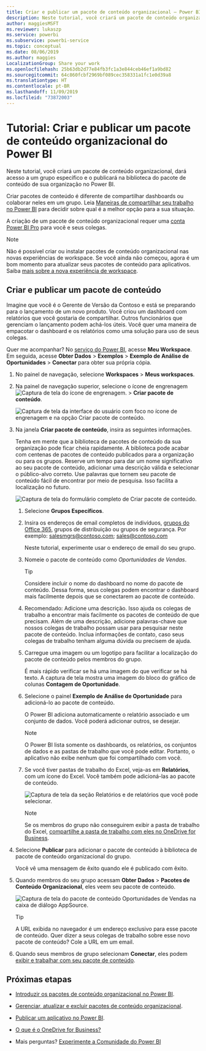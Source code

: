 ```yaml
---
title: Criar e publicar um pacote de conteúdo organizacional – Power BI
description: Neste tutorial, você criará um pacote de conteúdo organizacional, restringirá o acesso a um grupo específico e o publicará na biblioteca de pacotes de conteúdo de sua organização no Power BI.
author: maggiesMSFT
ms.reviewer: lukaszp
ms.service: powerbi
ms.subservice: powerbi-service
ms.topic: conceptual
ms.date: 08/06/2019
ms.author: maggies
LocalizationGroup: Share your work
ms.openlocfilehash: 25b63db2d77e84fb3fc1a3e844ceb46ef1a9bd82
ms.sourcegitcommit: 64c860fcbf2969bf089cec358331a1fc1e0d39a8
ms.translationtype: HT
ms.contentlocale: pt-BR
ms.lasthandoff: 11/09/2019
ms.locfileid: "73872003"
---
```

# <a name="tutorial-create-and-publish-a-power-bi-organizational-content-pack"></a>Tutorial: Criar e publicar um pacote de conteúdo organizacional do Power BI

Neste tutorial, você criará um pacote de conteúdo organizacional, dará acesso a um grupo específico e o publicará na biblioteca do pacote de conteúdo de sua organização no Power BI.

Criar pacotes de conteúdo é diferente de compartilhar dashboards ou colaborar neles em um grupo. Leia [Maneiras de compartilhar seu trabalho no Power BI](service-how-to-collaborate-distribute-dashboards-reports.md) para decidir sobre qual é a melhor opção para a sua situação.

A criação de um pacote de conteúdo organizacional requer uma [conta Power BI Pro](https://powerbi.microsoft.com/pricing) para você e seus colegas.

> [!NOTE]
> Não é possível criar ou instalar pacotes de conteúdo organizacional nas novas experiências de workspace. Se você ainda não começou, agora é um bom momento para atualizar seus pacotes de conteúdo para aplicativos. Saiba [mais sobre a nova experiência de workspace](service-create-the-new-workspaces.md).

## <a name="create-and-publish-a-content-pack"></a>Criar e publicar um pacote de conteúdo

Imagine que você é o Gerente de Versão da Contoso e está se preparando para o lançamento de um novo produto.  Você criou um dashboard com relatórios que você gostaria de compartilhar. Outros funcionários que gerenciam o lançamento podem achá-los úteis. Você quer uma maneira de empacotar o dashboard e os relatórios como uma solução para uso de seus colegas.

Quer me acompanhar? No [serviço do Power BI](https://powerbi.com), acesse **Meu Workspace**. Em seguida, acesse **Obter Dados** > **Exemplos** > **Exemplo de Análise de Oportunidades** > **Conectar** para obter sua própria cópia.

1. No painel de navegação, selecione **Workspaces** > **Meus workspaces**.

1. Na painel de navegação superior, selecione o ícone de engrenagem ![Captura de tela do ícone de engrenagem.](media/service-organizational-content-pack-create-and-publish/cog.png) > **Criar pacote de conteúdo**.

   ![Captura de tela da interface do usuário com foco no ícone de engrenagem e na opção Criar pacote de conteúdo.](media/service-organizational-content-pack-create-and-publish/pbi_create_contpk.png)

1. Na janela **Criar pacote de conteúdo**, insira as seguintes informações.  

   Tenha em mente que a biblioteca de pacotes de conteúdo da sua organização pode ficar cheia rapidamente. A biblioteca pode acabar com centenas de pacotes de conteúdo publicados para a organização ou para os grupos. Reserve um tempo para dar um nome significativo ao seu pacote de conteúdo, adicionar uma descrição válida e selecionar o público-alvo correto.  Use palavras que tornem seu pacote de conteúdo fácil de encontrar por meio de pesquisa. Isso facilita a localização no futuro.

      ![Captura de tela do formulário completo de Criar pacote de conteúdo.](media/service-organizational-content-pack-create-and-publish/cpwindow.png)

    1. Selecione **Grupos Específicos**.

    1. Insira os endereços de email completos de indivíduos, [grupos do Office 365](https://support.office.com/article/Create-a-group-in-Office-365-7124dc4c-1de9-40d4-b096-e8add19209e9), grupos de distribuição ou grupos de segurança. Por exemplo: salesmgrs@contoso.com; sales@contoso.com

        Neste tutorial, experimente usar o endereço de email do seu grupo.

    1. Nomeie o pacote de conteúdo como *Oportunidades de Vendas*.

        > [!TIP]
        > Considere incluir o nome do dashboard no nome do pacote de conteúdo. Dessa forma, seus colegas podem encontrar o dashboard mais facilmente depois que se conectarem ao pacote de conteúdo.

    1. Recomendado: Adicione uma descrição. Isso ajuda os colegas de trabalho a encontrar mais facilmente os pacotes de conteúdo de que precisam. Além de uma descrição, adicione palavras-chave que nossos colegas de trabalho possam usar para pesquisar neste pacote de conteúdo. Inclua informações de contato, caso seus colegas de trabalho tenham alguma dúvida ou precisem de ajuda.

    1. Carregue uma imagem ou um logotipo para facilitar a localização do pacote de conteúdo pelos membros do grupo.

        É mais rápido verificar se há uma imagem do que verificar se há texto. A captura de tela mostra uma imagem do bloco do gráfico de colunas **Contagem de Oportunidade**.

    1. Selecione o painel **Exemplo de Análise de Oportunidade** para adicioná-lo ao pacote de conteúdo.

        O Power BI adiciona automaticamente o relatório associado e um conjunto de dados. Você poderá adicionar outros, se desejar.

       > [!NOTE]
       > O Power BI lista somente os dashboards, os relatórios, os conjuntos de dados e as pastas de trabalho que você pode editar. Portanto, o aplicativo não exibe nenhum que foi compartilhado com você.

   1. Se você tiver pastas de trabalho do Excel, veja-as em **Relatórios**, com um ícone do Excel. Você também pode adicioná-las ao pacote de conteúdo.

      ![Captura de tela da seção Relatórios e de relatórios que você pode selecionar.](media/service-organizational-content-pack-create-and-publish/pbi_orgcontpkexcel.png)

      > [!NOTE]
      > Se os membros do grupo não conseguirem exibir a pasta de trabalho do Excel, [compartilhe a pasta de trabalho com eles no OneDrive for Business](https://support.office.com/article/Share-documents-or-folders-in-Office-365-1fe37332-0f9a-4719-970e-d2578da4941c).

1. Selecione **Publicar** para adicionar o pacote de conteúdo à biblioteca de pacote de conteúdo organizacional do grupo.  

   Você vê uma mensagem de êxito quando ele é publicado com êxito.

1. Quando membros do seu grupo acessam **Obter Dados** > **Pacotes de Conteúdo Organizacional**, eles veem seu pacote de conteúdo.

   ![Captura de tela do pacote de conteúdo Oportunidades de Vendas na caixa de diálogo AppSource.](media/service-organizational-content-pack-create-and-publish/powerbi-find-content-pack-organization.png)

   > [!TIP]
   > A URL exibida no navegador é um endereço exclusivo para esse pacote de conteúdo.  Quer dizer a seus colegas de trabalho sobre esse novo pacote de conteúdo?  Cole a URL em um email.

1. Quando seus membros de grupo selecionam **Conectar**, eles podem [exibir e trabalhar com seu pacote de conteúdo](service-organizational-content-pack-copy-refresh-access.md).

## <a name="next-steps"></a>Próximas etapas

* [Introduzir os pacotes de conteúdo organizacional no Power BI](service-organizational-content-pack-introduction.md).

* [Gerenciar, atualizar e excluir pacotes de conteúdo organizacional](service-organizational-content-pack-manage-update-delete.md).

* [Publicar um aplicativo no Power BI](service-create-distribute-apps.md).

* [O que é o OneDrive for Business?](https://support.office.com/article/What-is-OneDrive-for-Business-187f90af-056f-47c0-9656-cc0ddca7fdc2)

* Mais perguntas? [Experimente a Comunidade do Power BI](https://community.powerbi.com/)
